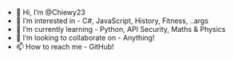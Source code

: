 - 👋 Hi, I’m @Chiewy23
- 👀 I’m interested in - C#, JavaScript, History, Fitness, ..args
- 🌱 I’m currently learning - Python, API Security, Maths & Physics
- 💞️ I’m looking to collaborate on - Anything!
- 📫 How to reach me - GitHub!

<!---
Chiewy23/Chiewy23 is a ✨ special ✨ repository because its `README.md` (this file) appears on your GitHub profile.
You can click the Preview link to take a look at your changes.
--->
